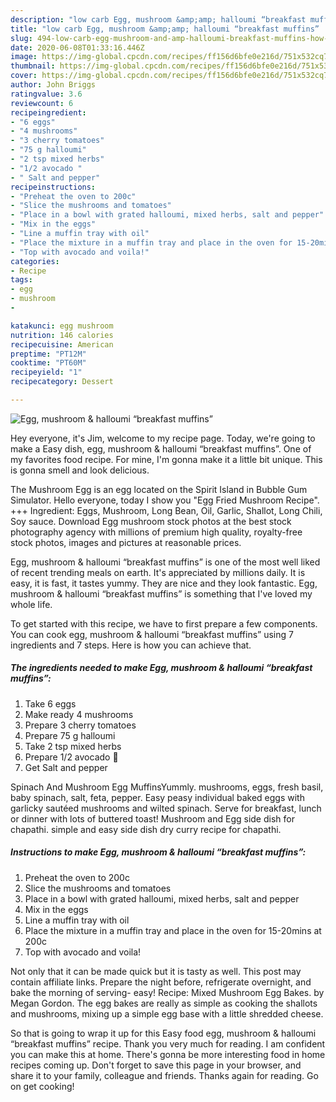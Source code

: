 ```yaml
---
description: "low carb Egg, mushroom &amp;amp; halloumi “breakfast muffins” | how long to bake Egg, mushroom &amp;amp; halloumi “breakfast muffins”"
title: "low carb Egg, mushroom &amp;amp; halloumi “breakfast muffins” | how long to bake Egg, mushroom &amp;amp; halloumi “breakfast muffins”"
slug: 494-low-carb-egg-mushroom-and-amp-halloumi-breakfast-muffins-how-long-to-bake-egg-mushroom-and-amp-halloumi-breakfast-muffins
date: 2020-06-08T01:33:16.446Z
image: https://img-global.cpcdn.com/recipes/ff156d6bfe0e216d/751x532cq70/egg-mushroom-halloumi-breakfast-muffins-recipe-main-photo.jpg
thumbnail: https://img-global.cpcdn.com/recipes/ff156d6bfe0e216d/751x532cq70/egg-mushroom-halloumi-breakfast-muffins-recipe-main-photo.jpg
cover: https://img-global.cpcdn.com/recipes/ff156d6bfe0e216d/751x532cq70/egg-mushroom-halloumi-breakfast-muffins-recipe-main-photo.jpg
author: John Briggs
ratingvalue: 3.6
reviewcount: 6
recipeingredient:
- "6 eggs"
- "4 mushrooms"
- "3 cherry tomatoes"
- "75 g halloumi"
- "2 tsp mixed herbs"
- "1/2 avocado "
- " Salt and pepper"
recipeinstructions:
- "Preheat the oven to 200c"
- "Slice the mushrooms and tomatoes"
- "Place in a bowl with grated halloumi, mixed herbs, salt and pepper"
- "Mix in the eggs"
- "Line a muffin tray with oil"
- "Place the mixture in a muffin tray and place in the oven for 15-20mins at 200c"
- "Top with avocado and voila!"
categories:
- Recipe
tags:
- egg
- mushroom
- 

katakunci: egg mushroom  
nutrition: 146 calories
recipecuisine: American
preptime: "PT12M"
cooktime: "PT60M"
recipeyield: "1"
recipecategory: Dessert

---
```



![Egg, mushroom &amp; halloumi “breakfast muffins”](https://img-global.cpcdn.com/recipes/ff156d6bfe0e216d/751x532cq70/egg-mushroom-halloumi-breakfast-muffins-recipe-main-photo.jpg)

Hey everyone, it's Jim, welcome to my recipe page. Today, we're going to make a Easy dish, egg, mushroom &amp; halloumi “breakfast muffins”. One of my favorites food recipe. For mine, I'm gonna make it a little bit unique. This is gonna smell and look delicious.

The Mushroom Egg is an egg located on the Spirit Island in Bubble Gum Simulator. Hello everyone, today I show you &#34;Egg Fried Mushroom Recipe&#34;. +++ Ingredient: Eggs, Mushroom, Long Bean, Oil, Garlic, Shallot, Long Chili, Soy sauce. Download Egg mushroom stock photos at the best stock photography agency with millions of premium high quality, royalty-free stock photos, images and pictures at reasonable prices.

Egg, mushroom &amp; halloumi “breakfast muffins” is one of the most well liked of recent trending meals on earth. It's appreciated by millions daily. It is easy, it is fast, it tastes yummy. They are nice and they look fantastic. Egg, mushroom &amp; halloumi “breakfast muffins” is something that I've loved my whole life.


To get started with this recipe, we have to first prepare a few components. You can cook egg, mushroom &amp; halloumi “breakfast muffins” using 7 ingredients and 7 steps. Here is how you can achieve that.

<!--inarticleads1-->

##### The ingredients needed to make Egg, mushroom &amp; halloumi “breakfast muffins”:

1. Take 6 eggs
1. Make ready 4 mushrooms
1. Prepare 3 cherry tomatoes
1. Prepare 75 g halloumi
1. Take 2 tsp mixed herbs
1. Prepare 1/2 avocado 🥑
1. Get  Salt and pepper


Spinach And Mushroom Egg MuffinsYummly. mushrooms, eggs, fresh basil, baby spinach, salt, feta, pepper. Easy peasy individual baked eggs with garlicky sautéed mushrooms and wilted spinach. Serve for breakfast, lunch or dinner with lots of buttered toast! Mushroom and Egg side dish for chapathi. simple and easy side dish dry curry recipe for chapathi. 

<!--inarticleads2-->

##### Instructions to make Egg, mushroom &amp; halloumi “breakfast muffins”:

1. Preheat the oven to 200c
1. Slice the mushrooms and tomatoes
1. Place in a bowl with grated halloumi, mixed herbs, salt and pepper
1. Mix in the eggs
1. Line a muffin tray with oil
1. Place the mixture in a muffin tray and place in the oven for 15-20mins at 200c
1. Top with avocado and voila!


Not only that it can be made quick but it is tasty as well. This post may contain affiliate links. Prepare the night before, refrigerate overnight, and bake the morning of serving- easy! Recipe: Mixed Mushroom Egg Bakes. by Megan Gordon. The egg bakes are really as simple as cooking the shallots and mushrooms, mixing up a simple egg base with a little shredded cheese. 

So that is going to wrap it up for this Easy food egg, mushroom &amp; halloumi “breakfast muffins” recipe. Thank you very much for reading. I am confident you can make this at home. There's gonna be more interesting food in home recipes coming up. Don't forget to save this page in your browser, and share it to your family, colleague and friends. Thanks again for reading. Go on get cooking!
